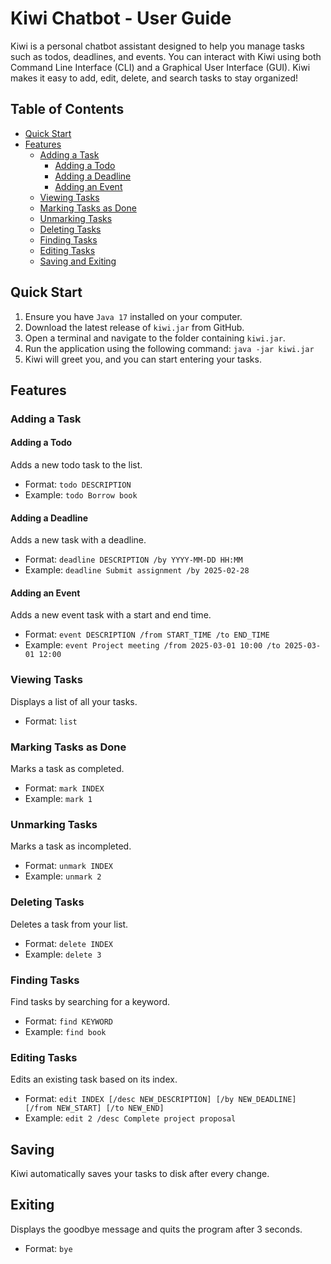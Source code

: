 # Kiwi Chatbot - User Guide

Kiwi is a personal chatbot assistant designed to help you manage tasks such as todos, deadlines, and events. You can
interact with Kiwi using both Command Line Interface (CLI) and a Graphical User Interface (GUI). Kiwi makes it easy to
add, edit, delete, and search tasks to stay organized!

## Table of Contents

- [Quick Start](#quick-start)
- [Features](#features)
    - [Adding a Task](#adding-a-task)
        - [Adding a Todo](#adding-a-todo)
        - [Adding a Deadline](#adding-a-deadline)
        - [Adding an Event](#adding-an-event)
    - [Viewing Tasks](#viewing-tasks)
    - [Marking Tasks as Done](#marking-tasks-as-done)
    - [Unmarking Tasks](#unmarking-tasks)
    - [Deleting Tasks](#deleting-tasks)
    - [Finding Tasks](#finding-tasks)
    - [Editing Tasks](#editing-tasks)
    - [Saving and Exiting](#saving-and-exiting)

## Quick Start

1. Ensure you have `Java 17` installed on your computer.
2. Download the latest release of `kiwi.jar` from GitHub.
3. Open a terminal and navigate to the folder containing `kiwi.jar`.
4. Run the application using the following command:
   `java -jar kiwi.jar`
5. Kiwi will greet you, and you can start entering your tasks.

## Features

### Adding a Task

#### Adding a Todo

Adds a new todo task to the list.

- Format: `todo DESCRIPTION`
- Example:
  `todo Borrow book`

#### Adding a Deadline

Adds a new task with a deadline.

- Format: `deadline DESCRIPTION /by YYYY-MM-DD HH:MM`
- Example:
  `deadline Submit assignment /by 2025-02-28`

#### Adding an Event

Adds a new event task with a start and end time.

- Format: `event DESCRIPTION /from START_TIME /to END_TIME`
- Example:
  `event Project meeting /from 2025-03-01 10:00 /to 2025-03-01 12:00`

### Viewing Tasks

Displays a list of all your tasks.

- Format: `list`

### Marking Tasks as Done

Marks a task as completed.

- Format: `mark INDEX`
- Example:
  `mark 1`

### Unmarking Tasks

Marks a task as incompleted.

- Format: `unmark INDEX`
- Example: `unmark 2`

### Deleting Tasks

Deletes a task from your list.

- Format: `delete INDEX`
- Example:
  `delete 3`

### Finding Tasks

Find tasks by searching for a keyword.

- Format: `find KEYWORD`
- Example:
  `find book`

### Editing Tasks

Edits an existing task based on its index.

- Format: `edit INDEX [/desc NEW_DESCRIPTION] [/by NEW_DEADLINE] [/from NEW_START] [/to NEW_END]`
- Example:
  `edit 2 /desc Complete project proposal`

## Saving

Kiwi automatically saves your tasks to disk after every change. 

## Exiting

Displays the goodbye message and quits the program after 3 seconds.

- Format: `bye`